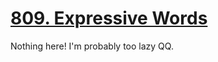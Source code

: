 [809. Expressive Words](https://leetcode.com/problems/expressive-words)
===
Nothing here! I'm probably too lazy QQ.